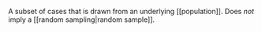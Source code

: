 A subset of cases that is drawn from an underlying [[population]]. 
Does *not* imply a [[random sampling|random sample]].